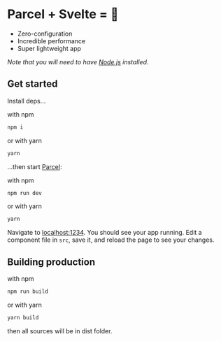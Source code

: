 # Parcel + Svelte = 💙

* Zero-configuration
* Incredible performance
* Super lightweight app

*Note that you will need to have [Node.js](https://nodejs.org) installed.*


## Get started

Install deps...

with npm
```bash
npm i
```
or with yarn
```bash
yarn
```

...then start [Parcel](https://parceljs.org/):

with npm
```bash
npm run dev
```
or with yarn
```bash
yarn
```

Navigate to [localhost:1234](http://localhost:1234). You should see your app running. Edit a component file in `src`, save it, and reload the page to see your changes.


## Building production

with npm
```bash
npm run build
```
or with yarn
```bash
yarn build
```

then all sources will be in dist folder.
